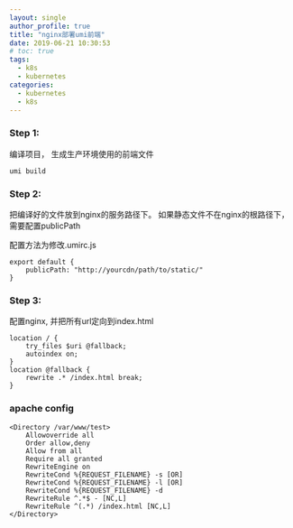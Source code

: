 ```yaml
---
layout: single
author_profile: true
title: "nginx部署umi前端"
date: 2019-06-21 10:30:53
# toc: true
tags:
  - k8s
  - kubernetes
categories:
  - kubernetes
  - k8s
---
```


### Step 1:
编译项目， 生成生产环境使用的前端文件

    umi build

### Step 2:

把编译好的文件放到nginx的服务路径下。 如果静态文件不在nginx的根路径下， 需要配置publicPath

配置方法为修改.umirc.js

```
export default {
    publicPath: "http://yourcdn/path/to/static/"
}
```

### Step 3:
配置nginx, 并把所有url定向到index.html
```
location / {
    try_files $uri @fallback;
    autoindex on;
}
location @fallback {
    rewrite .* /index.html break;
}
```

### apache config
```
<Directory /var/www/test>
    Allowoverride all
    Order allow,deny
    Allow from all
    Require all granted
    RewriteEngine on
    RewriteCond %{REQUEST_FILENAME} -s [OR]
    RewriteCond %{REQUEST_FILENAME} -l [OR]
    RewriteCond %{REQUEST_FILENAME} -d
    RewriteRule ^.*$ - [NC,L]
    RewriteRule ^(.*) /index.html [NC,L]
</Directory>

```